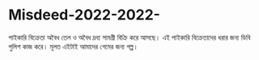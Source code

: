 # Misdeed-2022-2022-
পাইকারি বিক্রেতা অবৈধ তেল ও অবৈধ দ্রব্য সামগ্রী  বিক্রি করে আসছে। এই পাইকারি বিক্রেতাদের ধরার জন্য ডিবি পুলিশ কাজ করে। মূলত এইটাই আমাদের গেমের জন্য গল্প। 
